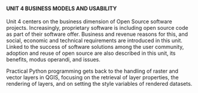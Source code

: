 #### UNIT 4 BUSINESS MODELS AND USABILITY
Unit 4 centers on the business dimension of Open Source software projects. Increasingly, proprietary software is including open source code as part of their software offer. Business and revenue reasons for this, and social, economic and technical requirements are introduced in this unit. Linked to the success of software solutions among the user community, adoption and reuse of open source are also described in this unit, its benefits, modus operandi, and issues.

Practical Python programming gets back to the handling of raster and vector layers in QGIS, focusing on the retrieval of layer properties, the rendering of layers, and on setting the style variables of rendered datasets.
